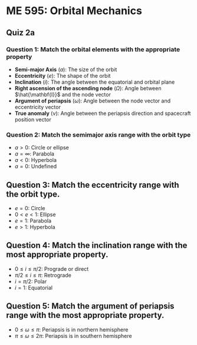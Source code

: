 # ME 595: Orbital Mechanics 

## Quiz 2a

### Question 1: Match the orbital elements with the appropriate property

- **Semi-major Axis** $(a)$: The size of the orbit
- **Eccentricity** $(e)$: The shape of the orbit
- **Inclination** $(i)$: The angle between the equatorial and orbital plane
- **Right ascension of the ascending node** $(\Omega)$: Angle between $\hat{\mathbf{I}}$ and the node vector
- **Argument of periapsis** $(\omega)$: Angle between the node vector and eccentricity vector
- **True anomaly** $(\nu)$: Angle between the periapsis direction and spacecraft position vector

### Question 2: Match the semimajor axis range with the orbit type

- $a > 0$: Circle or ellipse
- $a = \infty$: Parabola
- $a < 0$: Hyperbola
- $a = 0$: Undefined

## Question 3: Match the eccentricity range with the orbit type.

- $e = 0$: Circle
- $0<e<1$: Ellipse
- $e=1$: Parabola
- $e > 1$: Hyperbola

## Question 4: Match the inclination range with the most appropriate property.

- $0 \leq i \leq \pi/2$: Prograde or direct
- $\pi/2 \leq i \leq \pi$: Retrograde
- $i = \pi/2$: Polar
- $i = 1$: Equatorial

## Question 5: Match the argument of periapsis range with the most appropriate property.

- $0 \leq \omega \leq \pi$: Periapsis is in northern hemisphere
- $\pi \leq \omega \leq 2\pi$: Periapsis is in southern hemisphere

